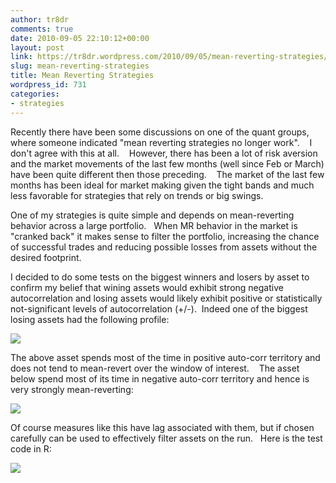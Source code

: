 ```yaml
---
author: tr8dr
comments: true
date: 2010-09-05 22:10:12+00:00
layout: post
link: https://tr8dr.wordpress.com/2010/09/05/mean-reverting-strategies/
slug: mean-reverting-strategies
title: Mean Reverting Strategies
wordpress_id: 731
categories:
- strategies
---
```


Recently there have been some discussions on one of the quant groups, where someone indicated "mean reverting strategies no longer work".    I don't agree with this at all.    However, there has been a lot of risk aversion and the market movements of the last few months (well since Feb or March) have been quite different then those preceding.    The market of the last few months has been ideal for market making given the tight bands and much less favorable for strategies that rely on trends or big swings.

One of my strategies is quite simple and depends on mean-reverting behavior across a large portfolio.   When MR behavior in the market is "cranked back" it makes sense to filter the portfolio, increasing the chance of successful trades and reducing possible losses from assets without the desired footprint.

I decided to do some tests on the biggest winners and losers by asset to confirm my belief that wining assets would exhibit strong negative autocorrelation and losing assets would likely exhibit positive or statistically not-significant levels of autocorrelation (+/-).  Indeed one of the biggest losing assets had the following profile:

[![](http://tr8dr.files.wordpress.com/2010/09/screen-shot-2010-09-05-at-5-32-48-pm.png)](http://tr8dr.files.wordpress.com/2010/09/screen-shot-2010-09-05-at-5-32-48-pm.png)

The above asset spends most of the time in positive auto-corr territory and does not tend to mean-revert over the window of interest.    The asset below spend most of its time in negative auto-corr territory and hence is very strongly mean-reverting:

[![](http://tr8dr.files.wordpress.com/2010/09/screen-shot-2010-09-05-at-5-27-27-pm.png)](http://tr8dr.files.wordpress.com/2010/09/screen-shot-2010-09-05-at-5-27-27-pm.png)

Of course measures like this have lag associated with them, but if chosen carefully can be used to effectively filter assets on the run.   Here is the test code in R:

[![](http://tr8dr.files.wordpress.com/2010/09/screen-shot-2010-09-05-at-9-18-26-pm.png)](http://tr8dr.files.wordpress.com/2010/09/screen-shot-2010-09-05-at-9-18-26-pm.png)
